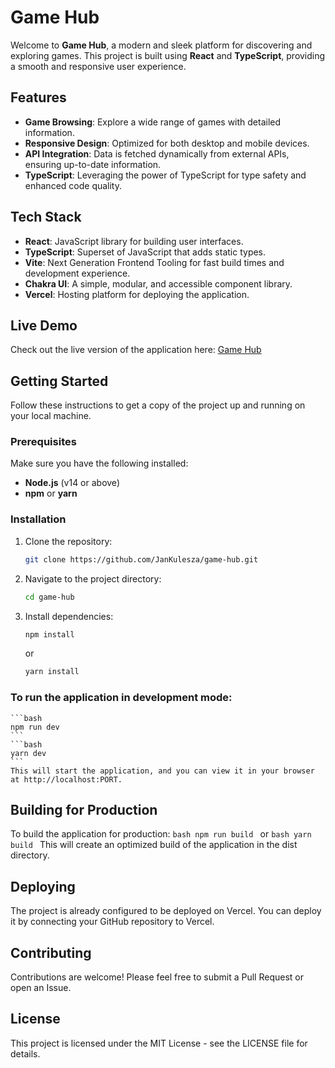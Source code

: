# Game Hub

Welcome to **Game Hub**, a modern and sleek platform for discovering and exploring games. This project is built using **React** and **TypeScript**, providing a smooth and responsive user experience.

## Features

- **Game Browsing**: Explore a wide range of games with detailed information.
- **Responsive Design**: Optimized for both desktop and mobile devices.
- **API Integration**: Data is fetched dynamically from external APIs, ensuring up-to-date information.
- **TypeScript**: Leveraging the power of TypeScript for type safety and enhanced code quality.

## Tech Stack

- **React**: JavaScript library for building user interfaces.
- **TypeScript**: Superset of JavaScript that adds static types.
- **Vite**: Next Generation Frontend Tooling for fast build times and development experience.
- **Chakra UI**: A simple, modular, and accessible component library.
- **Vercel**: Hosting platform for deploying the application.

## Live Demo

Check out the live version of the application here: [Game Hub](https://game-hub-theta-taupe.vercel.app/)

## Getting Started

Follow these instructions to get a copy of the project up and running on your local machine.

### Prerequisites

Make sure you have the following installed:

- **Node.js** (v14 or above)
- **npm** or **yarn**

### Installation

1.  Clone the repository:
    
    ```bash
    git clone https://github.com/JanKulesza/game-hub.git
    ```
    
2.  Navigate to the project directory:
    
    ```bash
    cd game-hub
    ```
    
3.  Install dependencies:
    ```bash
    npm install
    ```
    or
    ```bash
    yarn install
    ```
### To run the application in development mode:
    ```bash
    npm run dev
    ```
    ```bash
    yarn dev
    ```
    This will start the application, and you can view it in your browser at http://localhost:PORT.
## Building for Production
To build the application for production:
    ```bash
    npm run build
    ```
    or
    ```bash
    yarn build
    ```
This will create an optimized build of the application in the dist directory.
## Deploying

The project is already configured to be deployed on Vercel. You can deploy it by connecting your GitHub repository to Vercel.

## Contributing

Contributions are welcome! Please feel free to submit a Pull Request or open an Issue.

## License

This project is licensed under the MIT License - see the LICENSE file for details.
